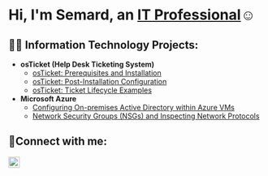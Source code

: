 <h1>Hi, I'm Semard, an <a href="https://www.linkedin.com/in/semard-jones-313ab137">IT Professional</a>☺</h1>

<h2>👨‍💻 Information Technology Projects:</h2>

- <b>osTicket (Help Desk Ticketing System)</b>
  - [osTicket: Prerequisites and Installation](https://github.com/CodeNameQuan/osticket-prereqs)
  - [osTicket: Post-Installation Configuration](https://github.com/CodeNameQuan/post-install-config)
  - [osTicket: Ticket Lifecycle Examples](https://github.com/CodeNameQuan/ticket-lifecycle)
- <b>Microsoft Azure</b>
  - [Configuring On-premises Active Directory within Azure VMs](https://github.com/CodeNameQuan/configure-ad)
  - [Network Security Groups (NSGs) and Inspecting Network Protocols](https://github.com/CodeNameQuan/Network-Security-Groups-NSGs-and-Inspecting-Network-Protocols)

<h2>🤳Connect with me:</h2>


[<img align="left" alt="Josh | LinkedIn" width="22px" src="https://cdn.jsdelivr.net/npm/simple-icons@v3/icons/linkedin.svg" />][linkedin]



[linkedin]: https://www.linkedin.com/in/semard-jones-313ab137

